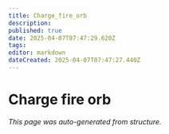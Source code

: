 ```yaml
---
title: Charge_fire_orb
description: 
published: true
date: 2025-04-07T07:47:29.620Z
tags: 
editor: markdown
dateCreated: 2025-04-07T07:47:27.440Z
---
```


# Charge fire orb

*This page was auto-generated from structure.*